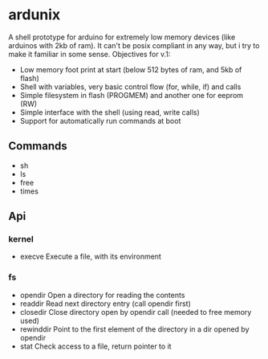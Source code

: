 # ardunix

A shell prototype for arduino for extremely low memory devices (like arduinos with 2kb of ram). It can't be posix compliant in any way, but i try to make it familiar in some sense.
Objectives for v.1:

- Low memory foot print at start (below 512 bytes of ram, and 5kb of flash)
- Shell with variables, very basic control flow (for, while, if) and calls
- Simple filesystem in flash (PROGMEM) and another one for eeprom (RW)
- Simple interface with the shell (using read, write calls)
- Support for automatically run commands at boot

## Commands

- sh
- ls
- free
- times

## Api

### kernel

- execve
    Execute a file, with its environment

### fs

- opendir
    Open a directory for reading the contents
- readdir
    Read next directory entry (call opendir first)
- closedir
    Close directory open by opendir call (needed to free memory used)
- rewinddir
    Point to the first element of the directory in a dir opened by opendir
- stat
    Check access to a file, return pointer to it

